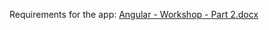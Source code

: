 Requirements for the app: [Angular - Workshop - Part 2.docx](https://github.com/TheStormWeaver/JSWeb/files/6872131/Angular.-.Workshop.-.Part.2.docx)
